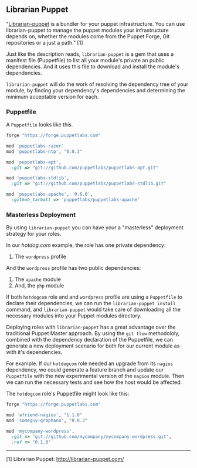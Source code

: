 ## Librarian Puppet

"[Librarian-puppet](http://librarian-puppet.com/) is a bundler for your puppet infrastructure. You can use librarian-puppet to manage the puppet modules your infrastructure depends on, whether the modules come from the Puppet Forge, Git repositories or a just a path." [1]

Just like the description reads, `librarian-puppet` is a gem that uses a manifest file (Puppetfile) to list all your module's private an public dependencies. And it uses this file to download and install the module's dependencies.

`librarian-puppet` will do the work of resolving the dependency tree of your module, by finding your dependency's dependencies and determining the minimum acceptable version for each.

### Puppetfile

A `Puppetfile` looks like this.

```ruby
forge "https://forge.puppetlabs.com"

mod 'puppetlabs-razor'
mod 'puppetlabs-ntp', "0.0.3"

mod 'puppetlabs-apt',
  :git => "git://github.com/puppetlabs/puppetlabs-apt.git"

mod 'puppetlabs-stdlib',
  :git => "git://github.com/puppetlabs/puppetlabs-stdlib.git"

mod 'puppetlabs-apache', '0.6.0',
  :github_tarball => 'puppetlabs/puppetlabs-apache'
```

### Masterless Deployment

By using `librarian-puppet` you can have your a "masterless" deployment strategy for your roles.

In our *hotdog.com* example, the role has one private dependency:
1. The `wordpress` profile

And the `wordpress` profile has two public dependencies:
1. The `apache` module
2. And, the `php` module

If both `hotdogcom` role and and `wordpress` profile are using a `Puppetfile` to declare their dependencies, we can run the `librarian-puppet install` command, and `librarian-puppet` would take care of downloading all the necessary modules into your Puppet modules directory.

Deploying roles with `librarian-puppet` has a great advantage over the traditional Puppet Master approach. By using the `git flow` methodololy, combined with the dependency declaration of the Puppetfile, we can generate a new deployment scenario for both for our current module as with it's dependencies.

For example. If our `hotdogcom` role needed an upgrade from its `nagios` dependency, we could generate a feature branch and update our `Puppetfile` with the new experimental version of the `nagios` module. Then we can run the necessary tests and see how the host would be affected.

The `hotdogcom` role's Puppetfile might look like this:

```ruby
forge "https://forge.puppetlabs.com"

mod 'afriend-nagios', "1.1.0"
mod 'someguy-graphana', "0.0.3"

mod 'mycompany-wordpress',
  :git => "git://github.com/mycompany/mycompany-wordpress.git",
  :ref => "0.1.0"
```


---

[1] Librarian Puppet: http://librarian-puppet.com/